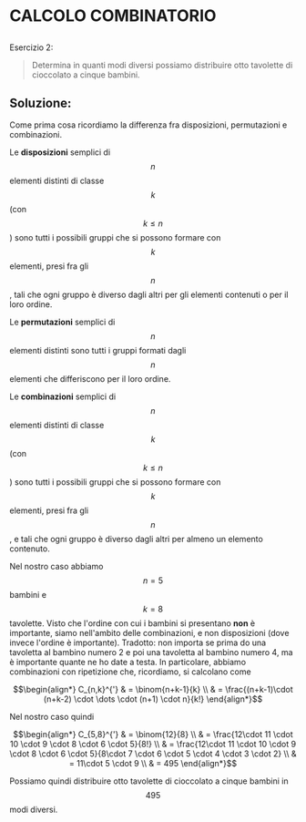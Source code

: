 ﻿# CALCOLO COMBINATORIO

<!--Upmath extremely simplifies this task by using Markdown and LaTeX. It converts the Markdown syntax extended with LaTeX equations support into HTML code you can publish anywhere on the web.-->

<!--![Paper written in LaTeX](/i/latex.jpg)-->

## 

Esercizio 2:

> Determina in quanti modi diversi possiamo distribuire otto tavolette di cioccolato a cinque bambini. 

## Soluzione:

Come prima cosa ricordiamo la differenza fra disposizioni, permutazioni e combinazioni. 

Le **disposizioni** semplici di $$n$$ elementi distinti di classe $$k$$ (con $$k\leq n$$) sono tutti i possibili gruppi che si possono formare con $$k$$ elementi, presi fra gli $$n$$, tali che ogni gruppo è diverso dagli altri per gli elementi contenuti o per il loro ordine. 

Le **permutazioni** semplici di $$n$$ elementi distinti sono tutti i gruppi formati dagli $$n$$ elementi che differiscono per il loro ordine. 

Le **combinazioni** semplici di $$n$$ elementi distinti di classe $$k$$ (con $$k \leq n$$) sono tutti i possibili gruppi che si possono formare con $$k$$ elementi, presi fra gli $$n$$, e tali che ogni gruppo è diverso dagli altri per almeno un elemento contenuto. 

Nel nostro caso abbiamo $$n=5$$ bambini e $$k=8$$ tavolette. Visto che l'ordine con cui i bambini si presentano **non** è importante, siamo nell'ambito delle combinazioni, e non disposizioni (dove invece l'ordine è importante). Tradotto: non importa se prima do una tavoletta al bambino numero 2 e poi una tavoletta al bambino numero 4, ma è importante quante ne ho date a testa. In particolare, abbiamo combinazioni con ripetizione che, ricordiamo, si calcolano come

$$\begin{align*}
C_{n,k}^{'} & = \binom{n+k-1}{k} \\
& = \frac{(n+k-1)\cdot (n+k-2) \cdot \dots \cdot (n+1) \cdot n}{k!}
\end{align*}$$

Nel nostro caso quindi

$$\begin{align*}
C_{5,8}^{'} & = \binom{12}{8} \\
& = \frac{12\cdot 11 \cdot 10 \cdot 9 \cdot 8 \cdot 6 \cdot 5}{8!} \\
& = \frac{12\cdot 11 \cdot 10 \cdot 9 \cdot 8 \cdot 6 \cdot 5}{8\cdot 7 \cdot 6 \cdot 5 \cdot 4 \cdot 3 \cdot 2} \\
& = 11\cdot 5 \cdot 9 \\
& = 495
\end{align*}$$

Possiamo quindi distribuire otto tavolette di cioccolato a cinque bambini in $$495$$ modi diversi.



